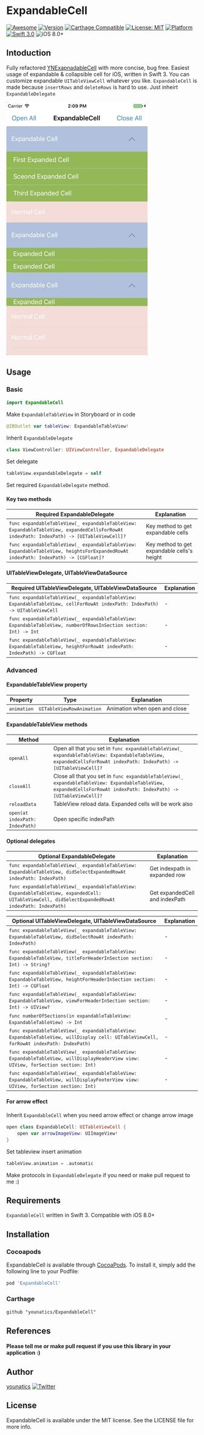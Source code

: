 # ExpandableCell
[![Awesome](https://cdn.rawgit.com/sindresorhus/awesome/d7305f38d29fed78fa85652e3a63e154dd8e8829/media/badge.svg)](https://github.com/sindresorhus/awesome)
[![Version](https://img.shields.io/cocoapods/v/ExpandableCell.svg?style=flat)](http://cocoapods.org/pods/ExpandableCell)
[![Carthage Compatible](https://img.shields.io/badge/Carthage-compatible-4BC51D.svg?style=flat)](https://github.com/Carthage/Carthage)
[![License: MIT](https://img.shields.io/badge/license-MIT-blue.svg?style=flat)](https://github.com/younatics/YNExpandableCell/blob/master/LICENSE)
[![Platform](https://img.shields.io/cocoapods/p/YNExpandableCell.svg?style=flat)](http://cocoapods.org/pods/ExpandableCell)
[![Swift 3.0](https://img.shields.io/badge/Swift-3.0-orange.svg?style=flat)](https://developer.apple.com/swift/)
![iOS 8.0+](https://img.shields.io/badge/iOS-8.0%2B-blue.svg)

## Intoduction
Fully refactored [YNExapnadableCell](https://github.com/younatics/YNExpandableCell) with more concise, bug free. Easiest usage of expandable & collapsible cell for iOS, written in Swift 3. You can customize expandable `UITableViewCell` whatever you like. `ExpandableCell` is made because `insertRows` and `deleteRows` is hard to use. Just inheirt `ExpandableDelegate`

![demo](Images/ExpandableCell.gif)

## Usage
### Basic
```swift
import ExpandableCell
```

Make `ExpandableTableView` in Storyboard or in code
```swift
@IBOutlet var tableView: ExpandableTableView!
```

Inherit `ExpandableDelegate`
```swift
class ViewController: UIViewController, ExpandableDelegate 
```

Set delegate
```swift
tableView.expandableDelegate = self
```

Set required `ExpandableDelegate` method.
#### Key two methods
| Required ExpandableDelegate | Explanation |
| --------------------------- | ----------- |
| `func expandableTableView(_ expandableTableView: ExpandableTableView, expandedCellsForRowAt indexPath: IndexPath) -> [UITableViewCell]?` | Key method to get expandable cells |
| `func expandableTableView(_ expandableTableView: ExpandableTableView, heightsForExpandedRowAt indexPath: IndexPath) -> [CGFloat]?` | Key method to get expandable cells's height |

#### UITableViewDelegate, UITableViewDataSource
| Required UITableViewDelegate, UITableViewDataSource | Explanation |
| --------------------------------------------------- | ----------- |
| `func expandableTableView(_ expandableTableView: ExpandableTableView, cellForRowAt indexPath: IndexPath) -> UITableViewCell` | - |
| `func expandableTableView(_ expandableTableView: ExpandableTableView, numberOfRowsInSection section: Int) -> Int` | - |
| `func expandableTableView(_ expandableTableView: ExpandableTableView, heightForRowAt indexPath: IndexPath) -> CGFloat` | - |

### Advanced
#### ExpandableTableView property
| Property | Type | Explanation |
| -------- | ---- | ----------- |
| `animation` | `UITableViewRowAnimation` | Animation when open and close | 

#### ExpandableTableView methods
| Method | Explanation |
| ------ | ----------- |
| `openAll` | Open all that you set in `func expandableTableView(_ expandableTableView: ExpandableTableView, expandedCellsForRowAt indexPath: IndexPath) -> [UITableViewCell]?` |
| `closeAll` | Close all that you set in `func expandableTableView(_ expandableTableView: ExpandableTableView, expandedCellsForRowAt indexPath: IndexPath) -> [UITableViewCell]?` |
| `reloadData` | TableView reload data. Expanded cells will be work also |
| `open(at indexPath: IndexPath)` | Open specific indexPath |

#### Optional delegates
| Optional ExpandableDelegate | Explanation |
| --------------------------- | ----------- |
| `func expandableTableView(_ expandableTableView: ExpandableTableView, didSelectExpandedRowAt indexPath: IndexPath)` | Get indexpath in expanded row |
| `func expandableTableView(_ expandableTableView: ExpandableTableView, expandedCell: UITableViewCell, didSelectExpandedRowAt indexPath: IndexPath)` | Get expandedCell and indexPath |


| Optional UITableViewDelegate, UITableViewDataSource | Explanation |
| --------------------------------------------------- | ----------- |
| `func expandableTableView(_ expandableTableView: ExpandableTableView, didSelectRowAt indexPath: IndexPath)` | - | 
| `func expandableTableView(_ expandableTableView: ExpandableTableView, titleForHeaderInSection section: Int) -> String?` | - |
| `func expandableTableView(_ expandableTableView: ExpandableTableView, heightForHeaderInSection section: Int) -> CGFloat` | - |
| `func expandableTableView(_ expandableTableView: ExpandableTableView, viewForHeaderInSection section: Int) -> UIView?` | - |
| `func numberOfSections(in expandableTableView: ExpandableTableView) -> Int` | - |
| `func expandableTableView(_ expandableTableView: ExpandableTableView, willDisplay cell: UITableViewCell, forRowAt indexPath: IndexPath)` | - |
| `func expandableTableView(_ expandableTableView: ExpandableTableView, willDisplayHeaderView view: UIView, forSection section: Int)` | - |
| `func expandableTableView(_ expandableTableView: ExpandableTableView, willDisplayFooterView view: UIView, forSection section: Int)` | - |

#### For arrow effect
Inherit `ExpandableCell` when you need arrow effect or change arrow image
```swift
open class ExpandableCell: UITableViewCell {
    open var arrowImageView: UIImageView!
}
```

Set tableview insert animation
```Swift
tableView.animation = .automatic
```

Make protocols in `ExpandableDelegate` if you need or make pull request to me :)

## Requirements
`ExpandableCell` written in Swift 3. Compatible with iOS 8.0+

## Installation

### Cocoapods

ExpandableCell is available through [CocoaPods](http://cocoapods.org). To install
it, simply add the following line to your Podfile:

```ruby
pod 'ExpandableCell'
```
### Carthage
```
github "younatics/ExpandableCell"
```

## References
#### Please tell me or make pull request if you use this library in your application :) 

## Author
[younatics](https://twitter.com/younatics)
<a href="http://twitter.com/younatics" target="_blank"><img alt="Twitter" src="https://img.shields.io/twitter/follow/younatics.svg?style=social&label=Follow"></a>

## License
ExpandableCell is available under the MIT license. See the LICENSE file for more info.
